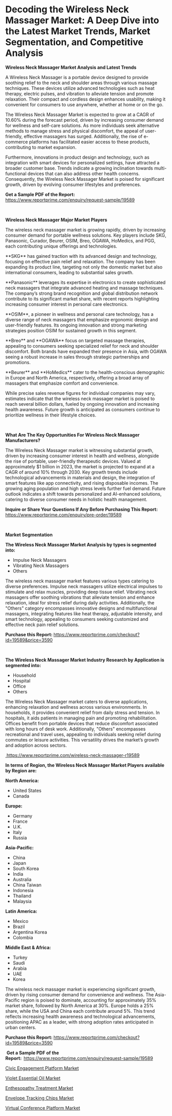<p><h1>Decoding the Wireless Neck Massager Market: A Deep Dive into the Latest Market Trends, Market Segmentation, and Competitive Analysis</h1></p><p><strong>Wireless Neck Massager Market Analysis and Latest Trends</strong></p>
<p><p>A Wireless Neck Massager is a portable device designed to provide soothing relief to the neck and shoulder areas through various massage techniques. These devices utilize advanced technologies such as heat therapy, electric pulses, and vibration to alleviate tension and promote relaxation. Their compact and cordless design enhances usability, making it convenient for consumers to use anywhere, whether at home or on the go.</p><p>The Wireless Neck Massager Market is expected to grow at a CAGR of 10.60% during the forecast period, driven by increasing consumer demand for wellness and self-care solutions. As more individuals seek alternative methods to manage stress and physical discomfort, the appeal of user-friendly, effective massagers has surged. Additionally, the rise of e-commerce platforms has facilitated easier access to these products, contributing to market expansion.</p><p>Furthermore, innovations in product design and technology, such as integration with smart devices for personalized settings, have attracted a broader customer base. Trends indicate a growing inclination towards multi-functional devices that can also address other health concerns. Consequently, the Wireless Neck Massager Market is poised for significant growth, driven by evolving consumer lifestyles and preferences.</p></p>
<p><strong>Get a Sample PDF of the Report:&nbsp;</strong> <a href="https://www.reportprime.com/enquiry/request-sample/19589?utm_campaign=1109&utm_medium=2&utm_source=Github&utm_content=ia&utm_term=23112024&utm_id=wireless-neck-massager">https://www.reportprime.com/enquiry/request-sample/19589</a></p>
<p>&nbsp;</p>
<p><strong>Wireless Neck Massager Major Market Players</strong></p>
<p><p>The wireless neck massager market is growing rapidly, driven by increasing consumer demand for portable wellness solutions. Key players include SKG, Panasonic, Curador, Beurer, OSIM, Breo, OGAWA, HoMedics, and PGG, each contributing unique offerings and technologies.</p><p>**SKG** has gained traction with its advanced design and technology, focusing on effective pain relief and relaxation. The company has been expanding its product line, targeting not only the domestic market but also international consumers, leading to substantial sales growth. </p><p>**Panasonic** leverages its expertise in electronics to create sophisticated neck massagers that integrate advanced heating and massage techniques. The company’s strong brand recognition and global distribution network contribute to its significant market share, with recent reports highlighting increasing consumer interest in personal care electronics.</p><p>**OSIM**, a pioneer in wellness and personal care technology, has a diverse range of neck massagers that emphasize ergonomic design and user-friendly features. Its ongoing innovation and strong marketing strategies position OSIM for sustained growth in this segment.</p><p>**Breo** and **OGAWA** focus on targeted massage therapies, appealing to consumers seeking specialized relief for neck and shoulder discomfort. Both brands have expanded their presence in Asia, with OGAWA seeing a robust increase in sales through strategic partnerships and promotions.</p><p>**Beurer** and **HoMedics** cater to the health-conscious demographic in Europe and North America, respectively, offering a broad array of massagers that emphasize comfort and convenience.</p><p>While precise sales revenue figures for individual companies may vary, estimates indicate that the wireless neck massager market is poised to reach several billion dollars, fueled by ongoing innovation and increasing health awareness. Future growth is anticipated as consumers continue to prioritize wellness in their lifestyle choices.</p></p>
<p>&nbsp;</p>
<p><strong>What Are The Key Opportunities For Wireless Neck Massager Manufacturers?</strong></p>
<p><p>The Wireless Neck Massager market is witnessing substantial growth, driven by increasing consumer interest in health and wellness, alongside the rise of portable, user-friendly therapeutic devices. Valued at approximately $1 billion in 2023, the market is projected to expand at a CAGR of around 10% through 2030. Key growth trends include technological advancements in materials and design, the integration of smart features like app connectivity, and rising disposable incomes. The growing aging population and high stress levels further fuel demand. Future outlook indicates a shift towards personalized and AI-enhanced solutions, catering to diverse consumer needs in holistic health management.</p></p>
<p><strong>Inquire or Share Your Questions If Any Before Purchasing This Report:</strong> <a href="https://www.reportprime.com/enquiry/pre-order/19589?utm_campaign=1109&utm_medium=2&utm_source=Github&utm_content=ia&utm_term=23112024&utm_id=wireless-neck-massager">https://www.reportprime.com/enquiry/pre-order/19589</a></p>
<p>&nbsp;</p>
<p><strong>Market Segmentation</strong></p>
<p><strong>The Wireless Neck Massager Market Analysis by types is segmented into:</strong></p>
<p><ul><li>Impulse Neck Massagers</li><li>Vibrating Neck Massagers</li><li>Others</li></ul></p>
<p><p>The wireless neck massager market features various types catering to diverse preferences. Impulse neck massagers utilize electrical impulses to stimulate and relax muscles, providing deep tissue relief. Vibrating neck massagers offer soothing vibrations that alleviate tension and enhance relaxation, ideal for stress relief during daily activities. Additionally, the "Others" category encompasses innovative designs and multifunctional massagers, integrating features like heat therapy, adjustable intensity, and smart technology, appealing to consumers seeking customized and effective neck pain relief solutions.</p></p>
<p><strong>Purchase this Report:&nbsp;</strong><a href="https://www.reportprime.com/checkout?id=19589&price=3590&utm_campaign=1109&utm_medium=2&utm_source=Github&utm_content=ia&utm_term=23112024&utm_id=wireless-neck-massager">https://www.reportprime.com/checkout?id=19589&price=3590</a></p>
<p>&nbsp;</p>
<p><strong>The Wireless Neck Massager Market Industry Research by Application is segmented into:</strong></p>
<p><ul><li>Household</li><li>Hospital</li><li>Office</li><li>Others</li></ul></p>
<p><p>The Wireless Neck Massager market caters to diverse applications, enhancing relaxation and wellness across various environments. In households, it provides convenient relief from daily stress and tension. In hospitals, it aids patients in managing pain and promoting rehabilitation. Offices benefit from portable devices that reduce discomfort associated with long hours of desk work. Additionally, "Others" encompasses recreational and travel uses, appealing to individuals seeking relief during commutes or leisure activities. This versatility drives the market’s growth and adoption across sectors.</p></p>
<p><a href="https://www.reportprime.com/wireless-neck-massager-r19589?utm_campaign=1109&utm_medium=2&utm_source=Github&utm_content=ia&utm_term=23112024&utm_id=wireless-neck-massager">&nbsp;https://www.reportprime.com/wireless-neck-massager-r19589</a></p>
<p><strong>In terms of Region, the Wireless Neck Massager Market Players available by Region are:</strong></p>
<p>
    <p> <strong> North America: </strong>
        <ul>
            <li>United States</li>
            <li>Canada</li>
        </ul>
        </p> 
    <p> <strong> Europe: </strong>
        <ul>
            <li>Germany</li>
            <li>France</li>
            <li>U.K.</li>
            <li>Italy</li>
            <li>Russia</li>
        </ul>
        </p> 
    <p> <strong> Asia-Pacific: </strong>
        <ul>
            <li>China</li>
            <li>Japan</li>
            <li>South Korea</li>
            <li>India</li>
            <li>Australia</li>
            <li>China Taiwan</li>
            <li>Indonesia</li>
            <li>Thailand</li>
            <li>Malaysia</li>
        </ul>
        </p> 
    <p> <strong> Latin America: </strong>
        <ul>
            <li>Mexico</li>
            <li>Brazil</li>
            <li>Argentina Korea</li>
            <li>Colombia</li>
        </ul>
        </p> 
    <p> <strong> Middle East & Africa: </strong>
        <ul>
            <li>Turkey</li>
            <li>Saudi</li>
            <li>Arabia</li>
            <li>UAE</li>
            <li>Korea</li>
        </ul>
    </p>
    </p>
<p><p>The wireless neck massager market is experiencing significant growth, driven by rising consumer demand for convenience and wellness. The Asia-Pacific region is poised to dominate, accounting for approximately 35% market share, followed by North America at 30%. Europe holds a 25% share, while the USA and China each contribute around 5%. This trend reflects increasing health awareness and technological advancements, positioning APAC as a leader, with strong adoption rates anticipated in urban centers.</p></p>
<p><strong>Purchase this Report: </strong><a href="https://www.reportprime.com/checkout?id=19589&price=3590&utm_campaign=1109&utm_medium=2&utm_source=Github&utm_content=ia&utm_term=23112024&utm_id=wireless-neck-massager">https://www.reportprime.com/checkout?id=19589&price=3590</a></p>
<p>&nbsp;<strong>Get a Sample PDF of the Report:&nbsp;&nbsp;</strong><a href="https://www.reportprime.com/enquiry/request-sample/19589?utm_campaign=1109&utm_medium=2&utm_source=Github&utm_content=ia&utm_term=23112024&utm_id=wireless-neck-massager">https://www.reportprime.com/enquiry/request-sample/19589</a></p>
<p><strong></strong></p>
<p><p><a href="https://issuu.com/reportprime-2/docs/civic-engagement-platform-market-si_6ccfd29f598a8a?utm_campaign=1109&utm_medium=2&utm_source=Github&utm_content=ia&utm_term=23112024&utm_id=wireless-neck-massager">Civic Engagement Platform Market</a></p><p><a href="https://github.com/wileonie19657/Market-Research-Report-List-1/blob/main/violet-essential-oil-market.md?utm_campaign=1109&utm_medium=2&utm_source=Github&utm_content=ia&utm_term=23112024&utm_id=wireless-neck-massager">Violet Essential Oil Market</a></p><p><a href="https://www.linkedin.com/pulse/strategic-analysis-enthesopathy-treatment-market-2024-2031-tps7e?utm_campaign=1109&utm_medium=2&utm_source=Github&utm_content=ia&utm_term=23112024&utm_id=wireless-neck-massager">Enthesopathy Treatment Market</a></p><p><a href="https://www.linkedin.com/pulse/envelope-tracking-chips-market-research-2024-2031-growth-opportunities-chhtc?utm_campaign=1109&utm_medium=2&utm_source=Github&utm_content=ia&utm_term=23112024&utm_id=wireless-neck-massager">Envelope Tracking Chips Market</a></p><p><a href="https://issuu.com/reportprime-2/docs/virtual-conference-platform-market-_b43ff3054d2917?utm_campaign=1109&utm_medium=2&utm_source=Github&utm_content=ia&utm_term=23112024&utm_id=wireless-neck-massager">Virtual Conference Platform Market</a></p></p>
